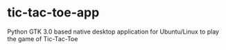 # tic-tac-toe-app
Python GTK 3.0 based native desktop application for Ubuntu/Linux to play the game of Tic-Tac-Toe
